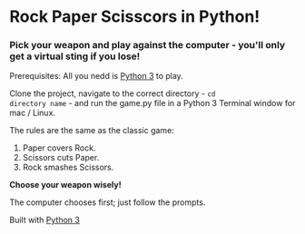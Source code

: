 # Rock Paper Scisscors in Python!

### Pick your weapon and play against the computer - you'll only get a virtual sting if you lose!

Prerequisites: All you nedd is [Python 3](https://www.python.org/download/releases/3.0) to play.

Clone the project, navigate to the correct directory - <code>cd directory name</code> - and run the game.py file in a Python 3 Terminal window for mac / Linux.

The rules are the same as the classic game:

1. Paper covers Rock.
2. Scissors cuts Paper.
3. Rock smashes Scissors.

**Choose your weapon wisely!**

The computer chooses first; just follow the prompts.

Built with [Python 3](https://www.python.org)